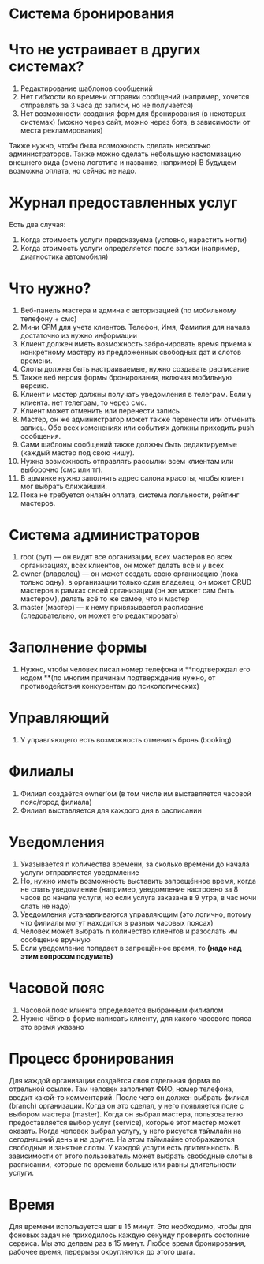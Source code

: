 # Система бронирования
# Что не устраивает в других системах?
1. Редактирование шаблонов сообщений
2. Нет гибкости во времени отправки сообщений (например, хочется отправлять за 3 часа до записи, но не получается)
3. Нет возможности создания форм для бронирования (в некоторых системах) (можно через сайт, можно через бота, в зависимости от места рекламирования)

Также нужно, чтобы была возможность сделать несколько администраторов.
Также можно сделать небольшую кастомизацию внешнего вида (смена логотипа и название, например)
В будущем возможна оплата, но сейчас не надо.

# Журнал предоставленных услуг
Есть два случая:
1. Когда стоимость услуги предсказуема (условно, нарастить ногти)
2. Когда стоимость услуги определяется после записи (например, диагностика автомобиля)

# Что нужно?
1. Веб-панель мастера и админа с авторизацией (по мобильному телефону + смс)
2. Мини СРМ для учета клиентов. Телефон, Имя, Фамилия для начала достаточно из нужно информации
3. Клиент должен иметь возможность забронировать время приема к конкретному мастеру из предложенных свободных дат и слотов времени.
4. Слоты должны быть настраиваемые, нужно создавать расписание
5. Также веб версия формы бронирования, включая мобильную версию.
6. Клиент и мастер должны получать уведомления в телеграм. Если у клиента. нет телеграм, то через смс.
7. Клиент может отменить или перенести запись
8. Мастер, он же администратор может также перенести или отменить запись. Обо всех изменениях или событиях должны приходить push сообщения.
9. Сами шаблоны сообщений также должны быть редактируемые (каждый мастер под свою нишу).
10. Нужна возможность отправлять рассылки всем клиентам или выборочно (смс или тг).
11. В админке нужно заполнять адрес салона красоты, чтобы клиент мог выбрать ближайший.
12. Пока не требуется онлайн оплата, система лояльности, рейтинг мастеров.

# Система администраторов
1. root (рут) — он видит все организации, всех мастеров во всех организациях, всех клиентов, он может делать всё и у всех
2. owner (владелец) — он может создать свою организацию (пока только одну), в организации только один владелец, он может CRUD мастеров в рамках своей организации (он же может сам быть мастером), делать всё то же самое, что и мастер
3. master (мастер) — к нему привязывается расписание (следовательно, он может его редактировать)

# Заполнение формы
1. Нужно, чтобы человек писал номер телефона и **подтверждал его кодом **(по многим причинам подтверждение нужно, от противодействия конкурентам до психологических)

# Управляющий
1. У управляющего есть возможность отменить бронь (booking)

# Филиалы
1. Филиал создаётся owner'ом (в том числе им выставляется часовой пояс/город филиала)
2. Филиал выставляется для каждого дня в расписании

# Уведомления
1. Указывается n количества времени, за сколько времени до начала услуги отправляется уведомление
2. Но, нужно иметь возможность выставить запрещённое время, когда не слать уведомление (например, уведомление настроено за 8 часов до начала услуги, но если услуга заказана в 9 утра, в час ночи слать не надо)
3. Уведомления устанавливаются управляющим (это логично, потому что филиалы могут находится в разных часовых поясах)
4. Человек может выбрать n количество клиентов и разослать им сообщение вручную
5. Если уведомление попадает в запрещённое время, то **(надо над этим вопросом подумать)**

# Часовой пояс
1. Часовой пояс клиента определяется выбранным филиалом
2. Нужно чётко в форме написать клиенту, для какого часового пояса это время указано

# Процесс бронирования
Для каждой организации создаётся своя отдельная форма по отдельной ссылке. Там человек заполняет ФИО, номер телефона, вводит какой-то комментарий. После чего он должен выбрать филиал (branch) организации. Когда он это сделал, у него появляется поле с выбором мастера (master). Когда он выбрал мастера, пользователю предоставляется выбор услуг (service), которые этот мастер может оказать. Когда человек выбрал услугу, у него рисуется таймлайн на сегодняшний день и на другие. На этом таймлайне отображаются свободные и занятые слоты. У каждой услуги есть длительность. В зависимости от этого пользователь может выбрать свободные слоты в расписании, которые по времени больше или равны длительности услуги.

# Время
Для времени используется шаг в 15 минут. Это необходимо, чтобы для фоновых задач не приходилось каждую секунду проверять состояние сервиса. Мы это делаем раз в 15 минут. Любое время бронирования, рабочее время, перерывы округляются до этого шага.
